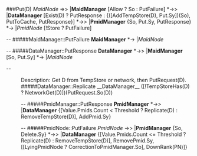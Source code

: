 ###Put(D)
_MaidNode_ =>> |__MaidManager__ [Allow ? So : PutFailure]  *->> |__DataManager__  [Exist(D) ? PutResponse : {([AddTempStore(D), Put.Sy])(So), PutToCache, PutResponse}] *->> |__PmidManager__ {So, Put.Sy, PutResponse} *-> |_PmidNode_ [!Store ? PutFailure]

--
#####MaidManager::PutFailure
__MaidManager__ *-> |_MaidNode_ 

--
#####DataManager::PutResponse
__DataManager__ *->> |__MaidManager__ [So, Put.Sy] *-> |_MaidNode_ 

--
<dd>Description: Get D from TempStore or network, then PutRequest(D).</ddt>
#####DataManager::Replicate
__DataManager__ ([!TempStoreHas(D) ? NetworkGet(D)])(PutRequest.So(D))

--
#####PmidManager::PutResponse
__PmidManager__ *->> |__DataManager__ {[Value.Pmids.Count < Threshold ? Replicate(D) : RemoveTempStore(D)], AddPmid.Sy}

--
#####PmidNode::PutFailure
_PmidNode_ ->> |__PmidManager__ {So, Delete.Sy} *->> |__DataManager__ {[Value.Pmids.Count <= Threshold ? Replicate(D) : RemoveTempStore(D)], RemovePmid.Sy, [[LyingPmidNode ? CorrectionToPmidManager.So], DownRank(PN)]}

